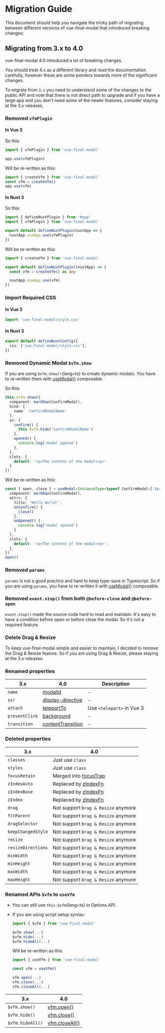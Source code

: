 # Migration Guide

This document should help you navigate the tricky path of migrating between different versions of vue-final-modal that introduced breaking changes:

## Migrating from 3.x to 4.0

vue-final-modal 4.0 introduced a lot of breaking changes.

You should treat 4.x as a different library and read the documentation carefully, however these are some pointers towards more of the significant changes.

To migrate from `3.x` you need to understand some of the changes to the public API and note that there is not direct path to upgrade and if you have a large app and you don't need some of the newer features, consider staying at the 3.x releases.

### Removed `vfmPlugin`

#### In Vue 3

So this:

```ts [main.ts]
import { vfmPlugin } from 'vue-final-modal'

app.use(vfmPlugin)
```

Will be re-written as this:

```ts [main.ts]
import { createVfm } from 'vue-final-modal'
const vfm = createVfm()
app.use(vfm)
```

#### In Nuxt 3

So this:

```ts [./plugins/vue-final-modal.ts]
import { defineNuxtPlugin } from '#app'
import { vfmPlugin } from 'vue-final-modal'

export default defineNuxtPlugin(nuxtApp => {
  nuxtApp.vueApp.use(vfmPlugin)
})
```

Will be re-written as this:

```ts [./plugins/vue-final-modal.ts]
import { createVfm } from 'vue-final-modal'

export default defineNuxtPlugin((nuxtApp) => {
  const vfm = createVfm() as any

  nuxtApp.vueApp.use(vfm)
})
```

### Import Required CSS

#### In Vue 3

```ts [main.ts]
import 'vue-final-modal/style.css'
```

#### In Nuxt 3

```ts [./nuxt.config.ts]
export default defineNuxtConfig({
  css: ['vue-final-modal/style.css'],
})
```

### Removed Dynamic Modal `$vfm.show`

If you are using `$vfm.show()`{lang=ts} to create dynamic modals. You have to re-written them with [useModal()](/api/composables/use-modal) composable.

So this:

```ts
this.$vfm.show({
  component: markRaw(ConfirmModal),
  bind: {
    name: 'ConfirmModalName'
  },
  on: {
    confirm() {
      this.$vfm.hide('ConfirmModalName')
    },
    opened() {
      console.log('modal opened')
    },
  },
  slots: {
    default: '<p>The content of the modal</p>'
  }
})
```

Will be re-written as this:

```ts
const { open, close } = useModal<InstanceType<typeof ConfirmModal>['$props']>({
  component: markRaw(ConfirmModal),
  attrs: {
    title: 'Hello World!',
    onConfirm() {
      close()
    },
    onOpened() {
      console.log('modal opened')
    }
  },
  slots: {
    default: '<p>The content of the modal</p>',
  },
})
open()
```

### Removed `params`

`params` is not a good practice and hard to keep type-save in Typescript.
So if you are using `params`, you have to re-written it with [useModal()](/api/composables/use-modal) composable.

### Removed `event.stop()` from both `@before-close` and `@before-open`

`event.stop()` made the source code hard to read and maintain.
It's easy to have a condition before open or before close the modal. So it's not a required feature.

### Delete Drag & Resize

To keep vue-final-modal simple and easier to maintain, I decided to remove the Drag & Resize feature. So if you are using Drag & Resize, please staying at the 3.x releases.

### Renamed properties

| 3.x | 4.0 | Description |
| ----------------- | -------- | --- |
| `name` | [modalId](/api/components/vue-final-modal#modalid) | - |
| `ssr` | [display-directive](/api/components/vue-final-modal#displaydirective) | - |
| `attach` | [teleportTo](/api/components/vue-final-modal#teleportto) | Use `<teleport>` in Vue 3 |
| `preventClick` | [background](/api/components/vue-final-modal#background) | - |
| `transition` | [contentTransition](/api/components/vue-final-modal#contenttransition) | - |

### Deleted properties

| 3.x | 4.0 |
| ----------------- | -------- |
| `classes` | Just use `class` |
| `styles` | Just use `class` |
| `focusRetain` | Merged into [focusTrap](/api/components/vue-final-modal#focustrap) |
| `zIndexAuto` | Replaced by [zIndexFn](/api/components/vue-final-modal#zindexfn) |
| `zIndexBase` | Replaced by [zIndexFn](/api/components/vue-final-modal#zindexfn) |
| `zIndex` | Replaced by [zIndexFn](/api/components/vue-final-modal#zindexfn) |
| `drag` | Not support `Drag & Resize` anymore |
| `fitParent` | Not support `Drag & Resize` anymore |
| `dragSelector` | Not support `Drag & Resize` anymore |
| `keepChangedStyle` | Not support `Drag & Resize` anymore |
| `resize` | Not support `Drag & Resize` anymore |
| `resizeDirections` | Not support `Drag & Resize` anymore |
| `minWidth` | Not support `Drag & Resize` anymore |
| `minHeight` | Not support `Drag & Resize` anymore |
| `maxWidth` | Not support `Drag & Resize` anymore |
| `maxHeight` | Not support `Drag & Resize` anymore |

### Renamed APIs `$vfm` to `useVfm`

- You can still use `this.$vfm`{lang=ts} in Options API.
- If you are using script setup syntax:
  ```ts
  import { $vfm } from 'vue-final-modal'

  $vfm.show(...)
  $vfm.hide(...)
  $vfm.hideAll(...)
  ```

  Will be re-written as this:

  ```ts
  import { useVfm } from 'vue-final-modal'

  const vfm = useVfm()

  vfm.open(...)
  vfm.close(...)
  vfm.closeAll(...)
  ```

| 3.x | 4.0 |
| -------- | -------- |
| `$vfm.show()` | [vfm.open()]([/api/components/vue-final-modal#modalid](http://localhost:3000/api/composables/use-vfm#functions)) |
| `$vfm.hide()` | [vfm.close()]([/api/components/vue-final-modal#displaydirective](http://localhost:3000/api/composables/use-vfm#functions)) |
| `$vfm.hideAll()` | [vfm.closeAll()]([/api/components/vue-final-modal#teleportto](http://localhost:3000/api/composables/use-vfm#functions)) |